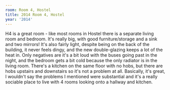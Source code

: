```yaml
---
room: Room 4, Hostel
title: 2014 Room 4, Hostel
year: '2014'
---
```


H4 is a great room - like most rooms in Hostel there is a separate living room and bedroom.  It's really big, with good furniture/storage and a sink and two mirrors!  It's also fairly light, despite being on the back of the building, it never feels dingy, and the new double-glazing keeps a lot of the heat in.  Only negatives are it's a bit loud with the buses going past in the night, and the bedroom gets a bit cold because the only radiator is in the living room.  There's a kitchen on the same floor with no hobs, but there are hobs upstairs and downstairs so it's not a problem at all.  Basically, it's great, I wouldn't say the problems I mentioned were substantial and it's a really sociable place to live with 4 rooms looking onto a hallway and kitchen.